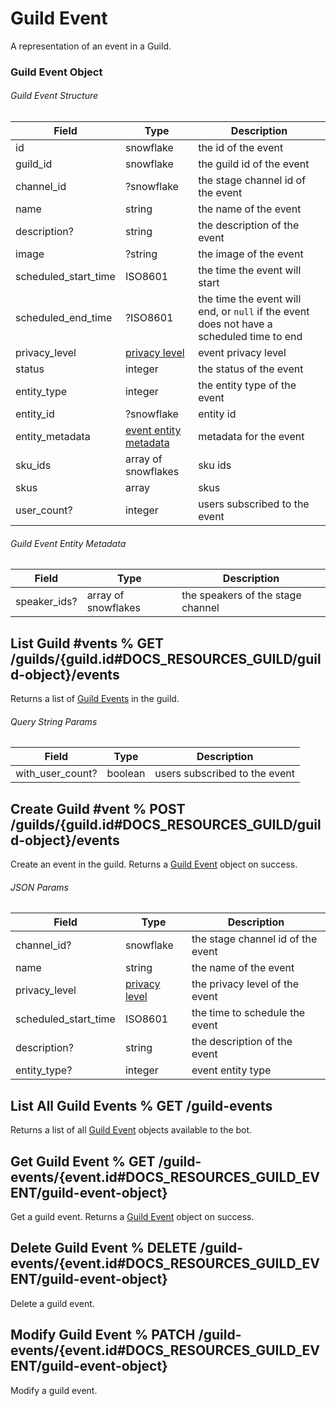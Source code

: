 # Guild Event

A representation of an event in a Guild.

### Guild Event Object

###### Guild Event Structure

| Field                 | Type                                                                                                   | Description                                                                               |
| --------------------- | ------------------------------------------------------------------------------------------------------ | ----------------------------------------------------------------------------------------- |
| id                    | snowflake                                                                                              | the id of the event                                                                       |
| guild_id              | snowflake                                                                                              | the guild id of the event                                                                 |
| channel_id            | ?snowflake                                                                                             | the stage channel id of the event                                                         |
| name                  | string                                                                                                 | the name of the event                                                                     |
| description?          | string                                                                                                 | the description of the event                                                              |
| image                 | ?string                                                                                                | the image of the event                                                                    |
| scheduled_start_time  | ISO8601                                                                                                | the time the event will start                                                             |
| scheduled_end_time    | ?ISO8601                                                                                               | the time the event will end, or `null` if the event does not have a scheduled time to end |
| privacy_level         | [privacy level](#DOCS_RESOURCES_STAGE_INSTANCE/stage-instance-object-privacy-level)                    | event privacy level                                                                       |
| status                | integer                                                                                                | the status of the event                                                                   |
| entity_type           | integer                                                                                                | the entity type of the event                                                              |
| entity_id             | ?snowflake                                                                                             | entity id                                                                                 |
| entity_metadata       | [event entity metadata](#DOCS_RESOURCES_STAGE_INSTANCE/guild-event-object-guild-event-entity-metadata) | metadata for the event                                                                    |
| sku_ids               | array of snowflakes                                                                                    | sku ids                                                                                   |
| skus                  | array                                                                                                  | skus                                                                                      |
| user_count?           | integer                                                                                                | users subscribed to the event                                                             |

###### Guild Event Entity Metadata

| Field        | Type                | Description                       |
| ------------ | ------------------- | --------------------------------- |
| speaker_ids? | array of snowflakes | the speakers of the stage channel |

## List Guild #vents % GET /guilds/{guild.id#DOCS_RESOURCES_GUILD/guild-object}/events

Returns a list of [Guild Events](#DOCS_RESOURCES_GUILD_EVENT/guild-event-object) in the guild.

###### Query String Params

| Field            | Type    | Description                   |
| ---------------- | ------- | ----------------------------- |
| with_user_count? | boolean | users subscribed to the event |

## Create Guild #vent % POST /guilds/{guild.id#DOCS_RESOURCES_GUILD/guild-object}/events

Create an event in the guild. Returns a [Guild Event](#DOCS_RESOURCES_GUILD_EVENT/guild-event-object) object on success.

###### JSON Params

| Field                | Type                                                                                | Description                       |
| -------------------- | ----------------------------------------------------------------------------------- | --------------------------------- |
| channel_id?          | snowflake                                                                           | the stage channel id of the event |
| name                 | string                                                                              | the name of the event             |
| privacy_level        | [privacy level](#DOCS_RESOURCES_STAGE_INSTANCE/stage-instance-object-privacy-level) | the privacy level of the event    |
| scheduled_start_time | ISO8601                                                                             | the time to schedule the event    |
| description?         | string                                                                              | the description of the event      |
| entity_type?         | integer                                                                             | event entity type                 |

## List All Guild Events % GET /guild-events

Returns a list of all [Guild Event](#DOCS_RESOURCES_GUILD_EVENT/guild-event-object) objects available to the bot.

## Get Guild Event % GET /guild-events/{event.id#DOCS_RESOURCES_GUILD_EVENT/guild-event-object}

Get a guild event. Returns a [Guild Event](#DOCS_RESOURCES_GUILD_EVENT/guild-event-object) object on success.

## Delete Guild Event % DELETE /guild-events/{event.id#DOCS_RESOURCES_GUILD_EVENT/guild-event-object}

Delete a guild event.

## Modify Guild Event % PATCH /guild-events/{event.id#DOCS_RESOURCES_GUILD_EVENT/guild-event-object}

Modify a guild event.
